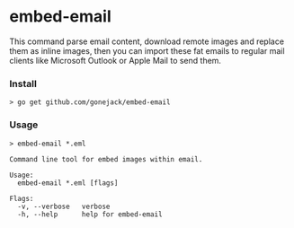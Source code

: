 # embed-email
This command parse email content, download remote images and replace them as inline images, then you can import these fat emails to regular mail clients like Microsoft Outlook or Apple Mail to send them.

### Install
```shell
> go get github.com/gonejack/embed-email
```

### Usage
```shell
> embed-email *.eml
```
```
Command line tool for embed images within email.

Usage:
  embed-email *.eml [flags]

Flags:
  -v, --verbose   verbose
  -h, --help      help for embed-email
```
